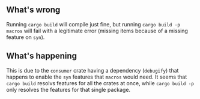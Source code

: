 ## What's wrong

Running `cargo build` will compile just fine, but running `cargo build -p macros` will fail with a legitimate error (missing items because of a missing feature on `syn`).

## What's happening

This is due to the `consumer` crate having a dependency (`debugify`) that happens to enable the `syn` features that `macros` would need. It seems that `cargo build` resolvs features for all the crates at once, while `cargo build -p` only resolves the features for that single package.
